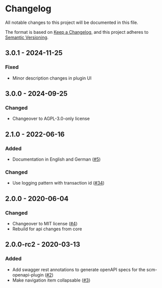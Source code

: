 # Changelog
All notable changes to this project will be documented in this file.

The format is based on [Keep a Changelog](https://keepachangelog.com/en/1.0.0/),
and this project adheres to [Semantic Versioning](https://semver.org/spec/v2.0.0.html).

## 3.0.1 - 2024-11-25
### Fixed
- Minor description changes in plugin UI

## 3.0.0 - 2024-09-25
### Changed
- Changeover to AGPL-3.0-only license

## 2.1.0 - 2022-06-16
### Added
- Documentation in English and German ([#5](https://github.com/scm-manager/scm-support-plugin/pull/5))

### Changed
- Use logging pattern with transaction id ([#34](https://github.com/scm-manager/scm-support-plugin/pull/34))

## 2.0.0 - 2020-06-04
### Changed
- Changeover to MIT license ([#4](https://github.com/scm-manager/scm-support-plugin/pull/4))
- Rebuild for api changes from core

## 2.0.0-rc2 - 2020-03-13
### Added
- Add swagger rest annotations to generate openAPI specs for the scm-openapi-plugin ([#2](https://github.com/scm-manager/scm-support-plugin/pull/2))
- Make navigation item collapsable ([#3](https://github.com/scm-manager/scm-support-plugin/pull/3))

